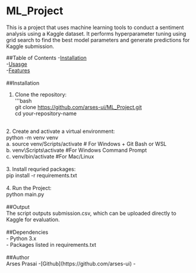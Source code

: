 # ML_Project
This is a project that uses machine learning tools to conduct a sentiment analysis using a Kaggle dataset. It performs hyperparameter tuning using grid search to find the best model parameters and generate predictions for Kaggle submission.


##Table of Contents 
-[Installation](#installation) <br>
-[Usasge](#usage) <br>
-[Features](#features) <br>
<br>
##Installation<br>
1. Clone the repository:<br>
'''bash<br>
git clone https://github.com/arses-ui/ML_Project.git<br>
cd your-repository-name<br>
<br>
2. Create and activate a virtual environment:<br>
python -m venv venv <br>
a. source venv/Scripts/activate # For Windows + Git Bash or WSL<br>
b. venv\Scripts\activate #For Windows Command Prompt <br>
c. venv/bin/activate #For Mac/Linux <br>
<br>
3. Install requried packages:<br>
pip install -r requirements.txt<br> 
<br> 
4. Run the Project: <br> 
python main.py <br>
<br>
##Output <br>
The script outputs submission.csv, which can be uploaded directly to Kaggle for evaluation.<br>
<br>
##Dependencies<br>
- Python 3.x <br>
- Packages listed in requirements.txt <br>
<br>
##Author <br>
Arses Prasai -[Github](https://github.com/arses-ui)
-                                  

